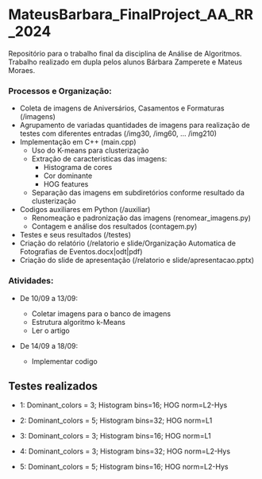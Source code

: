 # MateusBarbara_FinalProject_AA_RR_2024

Repositório para o trabalho final da disciplina de Análise de Algoritmos. Trabalho realizado em dupla pelos alunos Bárbara Zamperete e Mateus Moraes.

### Processos e Organização:

- Coleta de imagens de Aniversários, Casamentos e Formaturas (/imagens)
- Agrupamento de variadas quantidades de imagens para realização de testes com diferentes entradas (/img30, /img60, ... /img210)
- Implementação em C++ (main.cpp)
  - Uso do K-means para clusterização
  - Extração de caracteristicas das imagens:
    - Histograma de cores
    - Cor dominante
    - HOG features
  - Separação das imagens em subdiretórios conforme resultado da clusterização
- Codigos auxiliares em Python (/auxiliar)
  - Renomeação e padronização das imagens (renomear_imagens.py)
  - Contagem e análise dos resultados (contagem.py)
- Testes e seus resultados (/testes)
- Criação do relatório (/relatorio e slide/Organização Automatica de Fotografias de Eventos.docx|odt|pdf)
- Criação do slide de apresentação (/relatorio e slide/apresentacao.pptx)

### Atividades:

- De 10/09 a 13/09:
  - Coletar imagens para o banco de imagens
  - Estrutura algoritmo k-Means
  - Ler o artigo

- De 14/09 a 18/09:
  - Implementar codigo

## Testes realizados

- 1: Dominant_colors = 3; Histogram bins=16; HOG norm=L2-Hys

- 2: Dominant_colors = 5; Histogram bins=32; HOG norm=L1

- 3: Dominant_colors = 3; Histogram bins=16; HOG norm=L1

- 4: Dominant_colors = 3; Histogram bins=32; HOG norm=L2-Hys

- 5: Dominant_colors = 5; Histogram bins=16; HOG norm=L2-Hys

